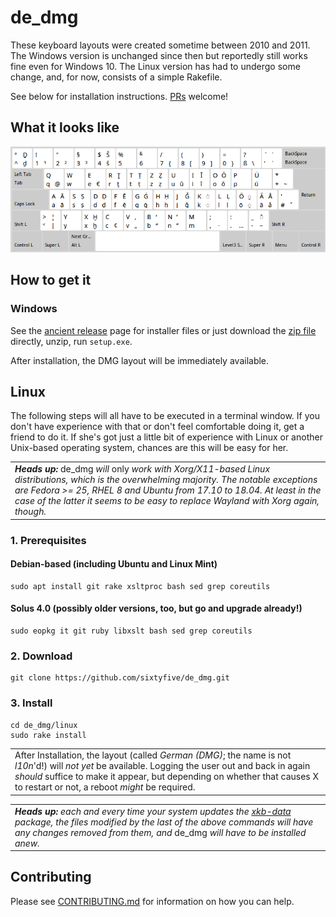 # de_dmg

These keyboard layouts were created sometime between 2010 and 2011. The Windows version is unchanged since then but reportedly still works fine even for Windows 10. The Linux version has had to undergo some change, and, for now, consists of a simple Rakefile.

See below for installation instructions. [PRs](https://github.com/sixtyfive/de_dmg/compare) welcome!

## What it looks like

![image](docs/de_dmg.png)

## How to get it

### Windows

See the [ancient release](https://github.com/sixtyfive/de_dmg/releases/tag/ancient) page for installer files or just download the [zip file](https://github.com/sixtyfive/de_dmg/releases/download/ancient/de_dmg-WindowsXP7810-3264.zip) directly, unzip, run `setup.exe`.

After installation, the DMG layout will be immediately available.

## Linux 

The following steps will all have to be executed in a terminal window. If you don't have experience with that or don't feel comfortable doing it, get a friend to do it. If she's got just a little bit of experience with Linux or another Unix-based operating system, chances are this will be easy for her.

<table><tr><td><em><strong>Heads up:</strong> </em>de_dmg<em> will </em>only<em> work with Xorg/X11-based Linux distributions, which is the overwhelming majority. The notable exceptions are Fedora >= 25, RHEL 8 and Ubuntu from 17.10 to 18.04. At least in the case of the latter it seems to be easy to replace Wayland with Xorg again, though.</em></td></tr></table>

### 1. Prerequisites

#### Debian-based (including Ubuntu and Linux Mint)

```
sudo apt install git rake xsltproc bash sed grep coreutils
```

#### Solus 4.0 (possibly older versions, too, but go and upgrade already!)

```
sudo eopkg it git ruby libxslt bash sed grep coreutils
```

### 2. Download

```
git clone https://github.com/sixtyfive/de_dmg.git
```

### 3. Install

```
cd de_dmg/linux
sudo rake install
```

<table><tr><td>After Installation, the layout (called <em>German (DMG)</em>; the name is not <em>l10n</em>'d!) will <em>not yet</em> be available. Logging the user out and back in again <em>should</em> suffice to make it appear, but depending on whether that causes X to restart or not, a reboot <em>might</em> be required.</td></tr></table>

<table><tr><td><em><strong>Heads up:</strong> each and every time your system updates the <a href="https://packages.debian.org/search?keywords=xkb-data">xkb-data</a> package, the files modified by the last of the above commands will have any changes removed from them, and </em>de_dmg<em> will have to be installed anew.</em></td></tr></table>

## Contributing

Please see [CONTRIBUTING.md](CONTRIBUTING.md) for information on how you can help.
